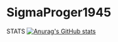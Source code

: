 # SigmaProger1945
STATS
[![Anurag's GitHub stats](https://github-readme-stats.vercel.app/api?username=TechMarcus)](https://github.com/anuraghazra/github-readme-stats)
